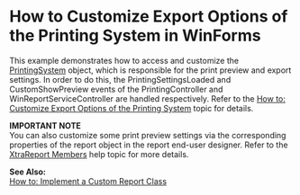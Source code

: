 # How to Customize Export Options of the Printing System in WinForms


<p>This example demonstrates how to access and customize the <a href="http://documentation.devexpress.com/#WindowsForms/DevExpressXtraPrintingPrintingSystemMembersTopicAll">PrintingSystem</a> object, which is responsible for the print preview and export settings. In order to do this, the PrintingSettingsLoaded and CustomShowPreview events of the PrintingController and WinReportServiceController are handled respectively. Refer to the <a href="http://documentation.devexpress.com/#Xaf/CustomDocument3283">How to: Customize Export Options of the Printing System</a> topic for details.</p>
<p><strong>IMPORTANT NOTE</strong><br /> You can also customize some print preview settings via the corresponding properties of the report object in the report end-user designer. Refer to the <a href="http://documentation.devexpress.com/#XtraReports/DevExpressXtraReportsUIXtraReportMembersTopicAll">XtraReport Members</a> help topic for more details.</p>
<p><strong>See Also:</strong><br /><a href="https://www.devexpress.com/Support/Center/p/E1855">How to: Implement a Custom Report Class</a></p>

<br/>


